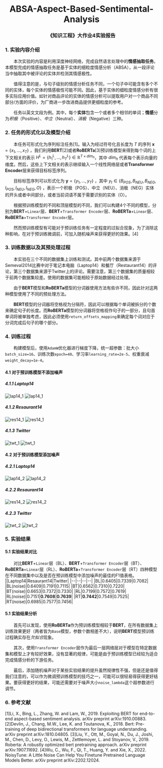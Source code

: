 <h1 align='center'>ABSA-Aspect-Based-Sentimental-Analysis</h1>
<h3 align='center'>《知识工程》大作业4实验报告</h3>

### 1. 实验内容介绍
&emsp;&emsp;本次实验的内容是利用深度神经网络，完成自然语言处理中的**情感抽取任务**。本模型完成的情感抽取任务是基于实体的细粒度情感分析（ABSA），从一段评论当中抽取其中被评论的实体并检测其情感极性。

&emsp;&emsp;值得注意的是，与句子级别的情感分析任务不同，一个句子中可能含有多个不同的实体，每个实体的情感极性可能不同。因此，基于实体的细粒度情感分析有很多实际应用价值。如针对商品评论的实体的情感分析可以提取用户对一个商品不同部分/方面的评价，为厂商进一步改进商品提供更细粒度的参考。

&emsp;&emsp;任务以英文文段为例。其中，每个**实体**包含一个或者多个相邻的单词；**情感**分为*积极*（Positive）、*中立*（Neutral）、*消极*（Negative）三种。

### 2. 任务的形式化以及模型介绍
&emsp;&emsp;本任务可形式化为序列标注任务[1]。输入为经过符号化且长度为 $T$ 的序列 $\mathbf{x} = \{ x_1,...,x_T\}$ ，我们利用**BERT**[2]或者**RoBERTa**[3]预训练模型来得到每个词的上下文相关的表示 $H^L = \{ h_1^L,...,h_T^L\} \in \mathbb{R}^{T \times dim_h}$，其中 $dim_h$ 代表每个表示向量的维度。然后，这些上下文相关的表示继续输入一个线性网络层或者**Transformer Encoder**层来获得目标标签序列。

&emsp;&emsp;目标标签序列可以形式化为 $\mathbf{y} = \{ y_1,...,y_T\}$ ，其中 $y_t \in \{B_{POS},B_{NEU},B_{NEG},I_{POS},I_{NEU},I_{NEG},O\}$ ，表示一个积极（POS）、中立（NEU）、消极（NEG）实体的开头或者中间部分，或者当前词语不属于需要识别的实体（O）。

&emsp;&emsp;根据预训练模型的不同和顶层模型的不同，我们可以构建4个不同的模型，分别为**BERT**+`Linear`层、**BERT**+`Transformer Encoder`层、**RoBERTa**+`Linear`层、**RoBERTa**+`Transformer Encoder`层。

&emsp;&emsp;然而预训练模型有可能对于预训练任务有一定程度的过拟合现象，为了消除这种影响，在对于预训练微调前，可加入随机噪声来获得更好的效果。[4]

### 3. 训练数据以及其预处理过程
&emsp;&emsp;本实验在三个不同的数据集上训练和测试。其中前两个数据集来源于Semeval2014比赛中对于笔记本电脑（Laptop14）和餐厅（Restaurant14）的评论，第三个数据集来源于Twitter上的评论。需要注意，第三个数据集的质量相较于前两个数据集较差。使用的数据集可能相较于原始数据经过处理。

&emsp;&emsp;由于**BERT**模型和**RoBERTa**模型的分词器使用方法有些许不同，因此针对这两种模型使用了不同的预处理方法。

&emsp;&emsp;**BERT**模型的分词器将空格视为分隔符，因此可以根据每个单词被拆分的个数来确定句子的长度。而**RoBERTa**模型的分词器将空格视作句子的一部分，且句首单词将被单独考虑，因此必须使用`return_offsets_mapping`来确定每个词对应于分词完成后句子的哪个部分。
### 4. 训练过程
&emsp;&emsp;构建模型后，使用`AdamW`优化器进行梯度下降，统一超参数：批大小`batch_size=16`、训练次数`epoch=40`、学习率`learning_rate=2e-5`、权重衰减`weight_decay=1e-4`。
#### 4.1 对于预训练模型不添加噪声
##### 4.1.1 Laptop14
![lap14_1](./base_results/laptop14.png)
![lap14_1](./base_results/laptop14f1.png)
##### 4.1.2 Resaurant14
![res14_1](./base_results/restaurant14.png)
![res14_1](./base_results/restaurant14f1.png)
##### 4.1.3 Twitter
![twt_1](./base_results/twitter.png)
![twt_1](./base_results/twitterf1.png)


#### 4.2 对于预训练模型添加噪声
##### 4.2.1 Laptop14
![lap14_2](./add_noise_results/laptop14.png)
![lap14_2](./add_noise_results/laptop14f1.png)
##### 4.2.2 Resaurant14
![res14_2](./add_noise_results/resaurant14.png)
![res14_2](./add_noise_results/resaurant14f1.png)
##### 4.2.3 Twitter
![twt_2](./add_noise_results/twitter.png)
![twt_2](./add_noise_results/twitterf1.png)

### 5. 实验结果
#### 5.1 实验结果对比
&emsp;&emsp;对比**BERT**+`Linear`层（BL）、**BERT**+`Transformer Encoder`层（BT）、**RoBERTa**+`Linear`层（RL）、**RoBERTa**+`Transformer Encoder`层（RT）四种模型在不同数据集中以及是否在预训练模型中添加噪声的最佳的F1值表格。
||Laptop14|Resaurant14|Twitter|
|--|--|--|--|
|BL|0.6405|0.7339|0.7082|
|BL(noise)|0.6409|0.7191|0.7115|
|BT|0.6562|0.7310|0.7220|
|BT(noise)|0.6653|0.7372|0.7330|
|RL|0.7199|0.7572|0.7619|
|RL(noise)|0.7151|**0.7608**|**0.7639**|
|RT|**0.7442**|0.7549|0.7525|
|RT(noise)|0.6985|0.7577|0.7456|

#### 5.1 实验结果分析
&emsp;&emsp;首先可以发现，使用**RoBERTa**作为预训练模型相较于**BERT**，在所有数据集上训练效果更好（两者皆为`Base`模型，参数个数相差不大），说明**BERT**模型预训练过程确实存在*欠拟合*现象。

&emsp;&emsp;其次，使用`Transformer Encoder`层作为最后一层网络层对于模型在特定数据集和模型上才有较好效果，没有显著的规律，可能是由于预训练模型已经较为适合完成情感分析的下游任务。

&emsp;&emsp;最后，添加随机噪声对于某些实验结果的提升虽然规律性不强，但是还是值得我们注意的，可以作为微调预训练模型的技巧之一，可能可以很轻易得获得更好结果。要获得更好的结果，可能还需要对于噪声大小`noise_lambda`这个超参数进行调节。
### 6. 参考文献
[1]Li, X., Bing, L., Zhang, W. and Lam, W., 2019. Exploiting BERT for end-to-end aspect-based sentiment analysis. arXiv preprint arXiv:1910.00883.
[2]Devlin, J., Chang, M.W., Lee, K. and Toutanova, K., 2018. Bert: Pre-training of deep bidirectional transformers for language understanding. arXiv preprint arXiv:1810.04805.
[3]Liu, Y., Ott, M., Goyal, N., Du, J., Joshi, M., Chen, D., Levy, O., Lewis, M., Zettlemoyer, L. and Stoyanov, V., 2019. Roberta: A robustly optimized bert pretraining approach. arXiv preprint arXiv:1907.11692.
[4]Wu, C., Wu, F., Qi, T., Huang, Y. and Xie, X., 2022. NoisyTune: A Little Noise Can Help You Finetune Pretrained Language Models Better. arXiv preprint arXiv:2202.12024.